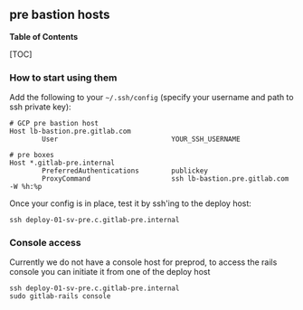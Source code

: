 ## pre bastion hosts

**Table of Contents**

[TOC]

### How to start using them

Add the following to your `~/.ssh/config` (specify your username and path to ssh private key):

```
# GCP pre bastion host
Host lb-bastion.pre.gitlab.com
        User                            YOUR_SSH_USERNAME

# pre boxes
Host *.gitlab-pre.internal
        PreferredAuthentications        publickey
        ProxyCommand                    ssh lb-bastion.pre.gitlab.com -W %h:%p
```

Once your config is in place, test it by ssh'ing to the deploy host:

```
ssh deploy-01-sv-pre.c.gitlab-pre.internal
```

### Console access

Currently we do not have a console host for preprod, to access the rails
console you can initiate it from one of the deploy host

```
ssh deploy-01-sv-pre.c.gitlab-pre.internal
sudo gitlab-rails console
```
